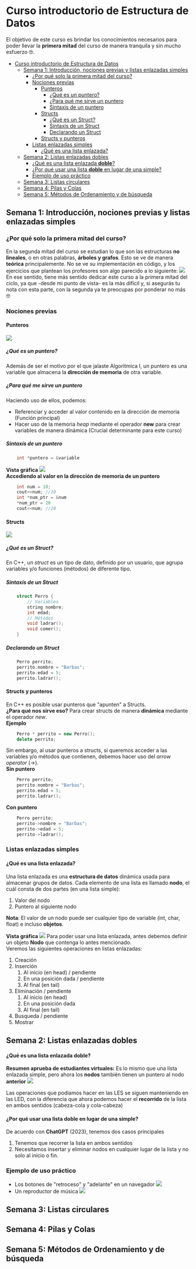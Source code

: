 # Curso introductorio de Estructura de Datos
El objetivo de este curso es brindar los conocimientos necesarios para poder llevar la **primera mitad** del curso de manera tranquila y sin mucho esfuerzo 🤓. 
- [Curso introductorio de Estructura de Datos](#curso-introductorio-de-estructura-de-datos)
  - [Semana 1: Introducción, nociones previas y listas enlazadas simples](#semana-1-introducción-nociones-previas-y-listas-enlazadas-simples)
    - [¿Por qué solo la primera mitad del curso?](#por-qué-solo-la-primera-mitad-del-curso)
    - [Nociones previas](#nociones-previas)
      - [Punteros](#punteros)
        - [¿Qué es un puntero?](#qué-es-un-puntero)
        - [¿Para qué me sirve un puntero](#para-qué-me-sirve-un-puntero)
        - [Sintaxis de un puntero](#sintaxis-de-un-puntero)
      - [Structs](#structs)
        - [¿Qué es un Struct?](#qué-es-un-struct)
        - [Sintaxis de un Struct](#sintaxis-de-un-struct)
        - [Declarando un Struct](#declarando-un-struct)
      - [Structs y punteros](#structs-y-punteros)
    - [Listas enlazadas simples](#listas-enlazadas-simples)
      - [¿Qué es una lista enlazada?](#qué-es-una-lista-enlazada)
  - [Semana 2: Listas enlazadas dobles](#semana-2-listas-enlazadas-dobles)
      - [¿Qué es una lista enlazada **doble**?](#qué-es-una-lista-enlazada-doble)
      - [¿Por qué usar una lista **doble** en lugar de una simple?](#por-qué-usar-una-lista-doble-en-lugar-de-una-simple)
    - [Ejemplo de uso práctico](#ejemplo-de-uso-práctico)
  - [Semana 3: Listas circulares](#semana-3-listas-circulares)
  - [Semana 4: Pilas y Colas](#semana-4-pilas-y-colas)
  - [Semana 5: Métodos de Ordenamiento y de búsqueda](#semana-5-métodos-de-ordenamiento-y-de-búsqueda)

## Semana 1: Introducción, nociones previas y listas enlazadas simples
### ¿Por qué solo la primera mitad del curso?
En la segunda mitad del curso se estudian lo que son las estructuras **no lineales**, o en otras palabras, **árboles y grafos**. Esto se ve de manera **teórica** principalemente. No se ve su implementación en código, y los ejercicios que plantean los profesores son algo parecido a lo siguiente:
![](images/week-1/examen-final.png)  
En ese sentido, tiene más sentido dedicar este curso a la primera mitad del ciclo, ya que -desde mi punto de vista- es la más difícil y, si asegurás tu nota con esta parte, con la segunda ya te preocupas por ponderar no más 🤓
### Nociones previas
#### Punteros
![](images/week-1/pointers-meme.png)  
#####  ¿Qué es un puntero?
Además de ser el motivo por el que jalaste Algoritmica I, un puntero es una variable que almacena la **dirección de memoria** de otra variable.  
##### ¿Para qué me sirve un puntero
Haciendo uso de ellos, podemos: 
- Referenciar y acceder al valor contenido en la dirección de memoria (Función principal)
- Hacer uso de la memoria *heap* mediante el operador **new** para crear variables de manera dinámica (Crucial determinante para este curso)  
##### Sintaxis de un puntero

```c++
    int *puntero = &variable
```
**Vista gráfica**
![](images/week-1/puntero-visual.png)  
**Accediendo al valor en la dirección de memoria de un puntero**
```c++
    int num = 10;
    cout<<num; //10
    int *num_ptr = &num
    *num_ptr = 20
    cout<<num; //20
```
#### Structs
![](images/week-1/oop.png)  
##### ¿Qué es un Struct?  
En C++, un *struct* es un tipo de dato, definido por un usuario, que agrupa variables y/o funciones (métodos) de diferente tipo.  
##### Sintaxis de un Struct

```c++
    struct Perro {
        // Variables
        string nombre;
        int edad;
        // Métodos
        void ladrar();
        void comer();
    }
```
##### Declarando un Struct
```c++
    Perro perrito;
    perrito.nombre = "Barbas";
    perrito.edad = 5;
    perrito.ladrar();
```
#### Structs y punteros
En C++ es posible usar punteros que "apunten" a Structs.  
**¿Para qué nos sirve eso?**  Para crear structs de manera **dinámica** mediante el operador *new*.  
**Ejemplo**
```c++
    Perro * perrito = new Perro();
    delete perrito;
```
Sin embargo, al usar punteros a structs, si queremos acceder a las variables y/o métodos que contienen, debemos hacer uso del *arrow operator* (->).  
**Sin puntero**
```c++
    Perro perrito;
    perrito.nombre = "Barbas";
    perrito.edad = 5;
    perrito.ladrar();
```
**Con puntero**
```c++
    Perro perrito;
    perrito->nombre = "Barbas";
    perrito->edad = 5;
    perrito->ladrar();
```
### Listas enlazadas simples
#### ¿Qué es una lista enlazada?
Una lista enlazada es una **estructura de datos** dinámica usada para almacenar grupos de datos. Cada elemento de una lista es llamado **nodo**, el cuál consta de dos partes (en una lista simple):
1. Valor del nodo
2. Puntero al siguiente nodo  
   
**Nota**: El valor de un nodo puede ser cualquier tipo de variable (int, char, float) e incluso **objetos**.

**Vista gráfica**
![](images/week-1/linked-list.png)
Para poder usar una lista enlazada, antes debemos definir un objeto **Nodo** que contenga lo antes mencionado.  
Veremos las siguientes operaciones en listas enlazadas:  
   1. Creación  
   2. Inserción
      1. Al inicio (en head) / pendiente
      2. En una posición dada / pendiente
      3. Al final  (en tail)
   3. Eliminación / pendiente
      1. Al inicio (en head)
      2. En una posición dada
      3. Al final  (en tail)
   4. Busqueda / pendiente
   5. Mostrar
   
## Semana 2: Listas enlazadas dobles
#### ¿Qué es una lista enlazada **doble**?
**Resumen aprueba de estudiantes virtuales:** Es lo mismo que una lista enlazada simple, pero ahora los **nodos** también tienen un puntero al nodo **anterior**
![](images/week-2/linked-list-double.png)  

Las operaciones que podiamos hacer en las LES se siguen manteniendo en las LED, con la diferencia que ahora podemos hacer el **recorrido** de la lista en ambos sentidos (cabeza-cola y cola-cabeza)
#### ¿Por qué usar una lista **doble** en lugar de una simple?
De acuerdo con **ChatGPT** (2023), tenemos dos casos principales
1. Tenemos que recorrer la lista en ambos sentidos
2. Necesitamos insertar y eliminar nodos en cualquier lugar de la lista y no solo al inicio o fin.
   
### Ejemplo de uso práctico
- Los botones de "retroceso" y "adelante" en un navegador
  ![](week-2/browser.png)  
- Un reproductor de música
  ![](week-2/obi-wan.png)  

## Semana 3: Listas circulares
## Semana 4: Pilas y Colas
## Semana 5: Métodos de Ordenamiento y de búsqueda
